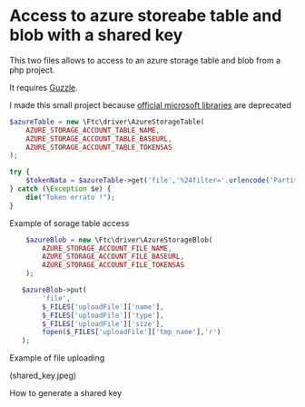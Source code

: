 # Access to azure storeabe table and blob with a shared key

This two files allows to access to an azure storage table and blob from a php project.

It requires [Guzzle](https://github.com/guzzle/guzzle).

I made this small project because [official microsoft libraries](https://github.com/Azure/azure-storage-common-php) are deprecated

```php
$azureTable = new \Ftc\driver\AzureStorageTable(
    AZURE_STORAGE_ACCOUNT_TABLE_NAME,
    AZURE_STORAGE_ACCOUNT_TABLE_BASEURL,
    AZURE_STORAGE_ACCOUNT_TABLE_TOKENSAS
);

try {
    $tokenNata = $azureTable->get('file','%24filter='.urlencode('PartitionKey eq \''.$token.'\''));
} catch (\Exception $e) {
    die("Token errato !");
}
```
Example of sorage table access

```php
    $azureBlob = new \Ftc\driver\AzureStorageBlob(
        AZURE_STORAGE_ACCOUNT_FILE_NAME,
        AZURE_STORAGE_ACCOUNT_FILE_BASEURL,
        AZURE_STORAGE_ACCOUNT_FILE_TOKENSAS
    );

   $azureBlob->put(
        'file',
        $_FILES['uploadFile']['name'],
        $_FILES['uploadFile']['type'],
        $_FILES['uploadFile']['size'],
        fopen($_FILES['uploadFile']['tmp_name'],'r')
   );
```
Example of file uploading

(shared_key.jpeg)

How to generate a shared key
